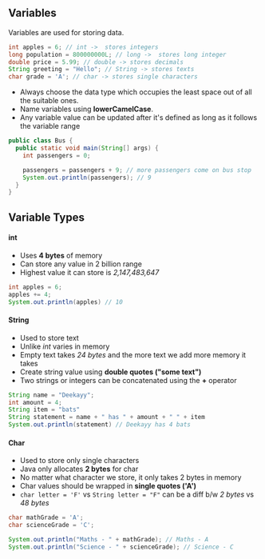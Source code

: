 ## Variables

Variables are used for storing data.

```java
int apples = 6; // int ->  stores integers
long population = 800000000L; // long ->  stores long integer
double price = 5.99; // double -> stores decimals
String greeting = "Hello"; // String -> stores texts
char grade = 'A'; // char -> stores single characters
```

- Always choose the data type which occupies the least space out of all the suitable ones.
- Name variables using **lowerCamelCase**.
- Any variable value can be updated after it's defined as long as it follows the variable range

```java
public class Bus {
  public static void main(String[] args) {
    int passengers = 0;

    passengers = passengers + 9; // more passengers come on bus stop
    System.out.println(passengers); // 9
  }
}
```

## Variable Types

#### int

- Uses **4 bytes** of memory
- Can store any value in 2 billion range
- Highest value it can store is _2,147,483,647_

```java
int apples = 6;
apples += 4;
System.out.println(apples) // 10
```

#### String

- Used to store text
- Unlike _int_ varies in memory
- Empty text takes _24 bytes_ and the more text we add more memory it takes
- Create string value using **double quotes ("some text")**
- Two strings or integers can be concatenated using the **+** operator

```java
String name = "Deekayy";
int amount = 4;
String item = "bats"
String statement = name + " has " + amount + " " + item
System.out.println(statement) // Deekayy has 4 bats
```

#### Char

- Used to store only single characters
- Java only allocates **2 bytes** for char
- No matter what character we store, it only takes 2 bytes in memory
- Char values should be wrapped in **single quotes ('A')**
- `char letter = 'F'` vs `String letter = "F"` can be a diff b/w _2 bytes_ vs _48 bytes_

```java
char mathGrade = 'A';
char scienceGrade = 'C';

System.out.println("Maths - " + mathGrade); // Maths - A
System.out.println("Science - " + scienceGrade); // Science - C
```
